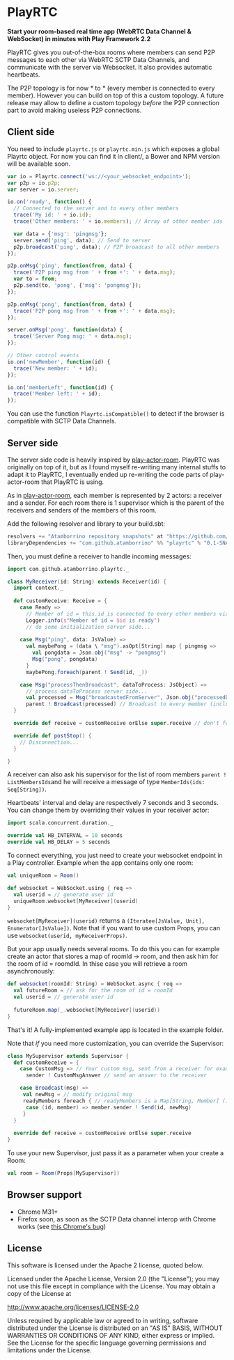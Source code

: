 # PlayRTC

**Start your room-based real time app (WebRTC Data Channel & WebSocket) in minutes with Play Framework 2.2**

PlayRTC gives you out-of-the-box rooms where members can send P2P messages to each other via WebRTC SCTP Data Channels, and communicate with the server via Websocket. It also provides automatic heartbeats.

The P2P topology is for now * to * (every member is connected to every member). However you can build on top of this a custom topology. A future release may allow to define a custom topology *before* the P2P connection part to avoid making useless P2P connections.

## Client side
You need to include ```playrtc.js``` or ```playrtc.min.js``` which exposes a global Playrtc object. For now you can find it in client/, a Bower and NPM version will be available soon.
```js
var io = Playrtc.connect('ws://<your_websocket_endpoint>');
var p2p = io.p2p;
var server = io.server;

io.on('ready', function() {
  // Connected to the server and to every other members
  trace('My id: ' + io.id);
  trace('Other members: ' + io.members); // Array of other member ids

  var data = {'msg': 'pingmsg'};
  server.send('ping', data); // Send to server
  p2p.broadcast('ping', data); // P2P broadcast to all other members
});

p2p.onMsg('ping', function(from, data) {
  trace('P2P ping msg from ' + from +': ' + data.msg);
  var to = from;
  p2p.send(to, 'pong', {'msg': 'pongmsg'});
});

p2p.onMsg('pong', function(from, data) {
  trace('P2P pong msg from ' + from +': ' + data.msg);
});

server.onMsg('pong', function(data) {
  trace('Server Pong msg: ' + data.msg);
});

// Other control events
io.on('newMember', function(id) {
  trace('New member: ' + id);
});

io.on('memberLeft', function(id) {
  trace('Member left: ' + id);
});
```

You can use the function ```Playrtc.isCompatible()``` to detect if the browser is compatible with SCTP Data Channels.

## Server side
The server side code is heavily inspired by [play-actor-room](https://github.com/mandubian/play-actor-room). PlayRTC was originally on top of it, but as I found myself re-writing many internal stuffs to adapt it to PlayRTC, I eventually ended up re-writing the code parts of play-actor-room that PlayRTC is using.

As in [play-actor-room](https://github.com/mandubian/play-actor-room), each member is represented by 2 actors: a receiver and a sender. For each room there is 1 supervisor which is the parent of the receivers and senders of the members of this room.

Add the following resolver and library to your build.sbt:
```scala
resolvers += "Atamborrino repository snapshots" at "https://github.com/atamborrino/maven-atamborrino/raw/master/snapshots/"
libraryDependencies += "com.github.atamborrino" %% "playrtc" % "0.1-SNAPSHOT"
```

Then, you must define a receiver to handle incoming messages:
```scala
import com.github.atamborrino.playrtc._

class MyReceiver(id: String) extends Receiver(id) {
  import context._
  
  def customReceive: Receive = {
    case Ready =>
      // Member of id = this.id is connected to every other members via Data Channels
      Logger.info(s"Member of id = $id is ready")
      // do some initialization server side...
       
    case Msg("ping", data: JsValue) =>
      val maybePong = (data \ "msg").asOpt[String] map { pingmsg =>
        val pongdata = Json.obj("msg" -> "pongmsg")
        Msg("pong", pongdata)
      }
      maybePong.foreach(parent ! Send(id, _))

    case Msg("processThenBroadcast", dataToProcess: JsObject) =>
      // process dataToProcess server side...
      val processed = Msg("broadcastedFromServer", Json.obj("processedData" -> "processed data"))
      parent ! Broadcast(processed) // Broadcast to every member (including ourself)
  }

  override def receive = customReceive orElse super.receive // don't forget this !

  override def postStop() {
    // Disconnection...
  }

}
```

A receiver can also ask his supervisor for the list of room members ```parent ! ListMembersIds```and he will receive a message of type ```MemberIds(ids: Seq[String])```.

Heartbeats' interval and delay are respectively 7 seconds and 3 seconds. You can change them by overriding their values in your receiver actor:
```scala
import scala.concurrent.duration._

override val HB_INTERVAL = 10 seconds
override val HB_DELAY = 5 seconds
```

To connect everything, you just need to create your websocket endpoint in a Play controller.
Example when the app contains only one room:
```scala
val uniqueRoom = Room()

def websocket = WebSocket.using { req =>
  val userid = // generate user id
  uniqueRoom.websocket[MyReceiver](userid)
}
```

```websocket[MyReceiver](userid)``` returns a ```(Iteratee[JsValue, Unit], Enumerator[JsValue])```. Note that if you want to use custom Props, you can use ```websocket(userid, myReceiverProps)```.

But your app usually needs several rooms. To do this you can for example create an actor that stores a map of roomId -> room, and then ask him for the room of id = roomdId. In thise case you will retrieve a room asynchronously:
```scala
def websocket(roomId: String) = WebSocket.async { req =>
  val futureRoom = // ask for the room of id = roomId
  val userid = // generate user id
    
  futureRoom.map(_.websocket[MyReceiver](userid))
}
```

That's it! A fully-implemented example app is located in the example folder.

Note that *if* you need more customization, you can override the Supervisor:
```scala
class MySupervisor extends Supervisor {
  def customReceive = {
    case CustomMsg => // Your custom msg, sent from a receiver for example
      sender ! CustomMsgAnswer // send an answer to the receiver

    case Broadcast(msg) =>
     val newMsg = // modify original msg
     readyMembers foreach { // readyMembers is a Map[String, Member] (id -> member)
      case (id, member) => member.sender ! Send(id, newMsg)
     }
  }
  
  override def receive = customReceive orElse super.receive
}
```

To use your new Supervisor, just pass it as a parameter when your create a Room:
```scala
val room = Room(Props[MySupervisor])
```

## Browser support
- Chrome M31+
- Firefox soon, as soon as the SCTP Data channel interop with Chrome works (see [this Chrome's bug](https://code.google.com/p/chromium/issues/detail?id=295771))

## License
This software is licensed under the Apache 2 license, quoted below.

Licensed under the Apache License, Version 2.0 (the "License"); you may not use this file except in compliance with the License. You may obtain a copy of the License at

http://www.apache.org/licenses/LICENSE-2.0

Unless required by applicable law or agreed to in writing, software distributed under the License is distributed on an "AS IS" BASIS, WITHOUT WARRANTIES OR CONDITIONS OF ANY KIND, either express or implied. See the License for the specific language governing permissions and limitations under the License.

